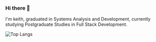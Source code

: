 ### Hi there 👋
I'm keith, graduated in Systems Analysis and Development, currently studying Postgraduate Studies in Full Stack Development.

![Top Langs](https://github-readme-stats.vercel.app/api/top-langs/?username=KeithEberhardtSArate&hide_progress=false)

<!--
**KeithEberhardtSarate/KeithEberhardtSarate** is a ✨ _special_ ✨ repository because its `README.md` (this file) appears on your GitHub profile.

Here are some ideas to get you started:

- 🔭 I’m currently working on ...
- 🌱 I’m currently learning ...
- 👯 I’m looking to collaborate on ...
- 🤔 I’m looking for help with ...
- 💬 Ask me about ...
- 📫 How to reach me: ...
- 😄 Pronouns: ...
- ⚡ Fun fact: ...
-->
